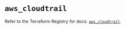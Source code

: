 # `aws_cloudtrail`

Refer to the Terraform Registry for docs: [`aws_cloudtrail`](https://registry.terraform.io/providers/hashicorp/aws/6.9.0/docs/resources/cloudtrail).
